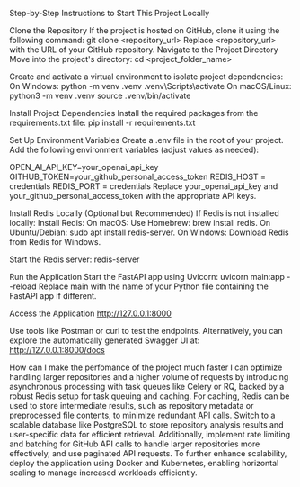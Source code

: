Step-by-Step Instructions to Start This Project Locally

Clone the Repository
If the project is hosted on GitHub, clone it using the following command:
git clone <repository_url>
Replace <repository_url> with the URL of your GitHub repository.
Navigate to the Project Directory
Move into the project's directory:
cd <project_folder_name>

Create and activate a virtual environment to isolate project dependencies:
On Windows:
python -m venv .venv
.venv\Scripts\activate
On macOS/Linux:
python3 -m venv .venv
source .venv/bin/activate


Install Project Dependencies
Install the required packages from the requirements.txt file:
pip install -r requirements.txt


Set Up Environment Variables
Create a .env file in the root of your project.
Add the following environment variables (adjust values as needed):

OPEN_AI_API_KEY=your_openai_api_key
GITHUB_TOKEN=your_github_personal_access_token
REDIS_HOST = credentials
REDIS_PORT = credentials
Replace your_openai_api_key and your_github_personal_access_token with the appropriate API keys.

Install Redis Locally (Optional but Recommended)
If Redis is not installed locally:
Install Redis:
On macOS: Use Homebrew: brew install redis.
On Ubuntu/Debian: sudo apt install redis-server.
On Windows: Download Redis from Redis for Windows.

Start the Redis server:
redis-server

Run the Application
Start the FastAPI app using Uvicorn:
uvicorn main:app --reload
Replace main with the name of your Python file containing the FastAPI app if different.

Access the Application
http://127.0.0.1:8000

Use tools like Postman or curl to test the endpoints.
Alternatively, you can explore the automatically generated Swagger UI at:
http://127.0.0.1:8000/docs

How can I make the perfomance of the project much faster
I can optimize handling larger repositories and a higher volume of requests by introducing asynchronous processing with task queues like 
Celery or RQ, backed by a robust Redis setup for task queuing and caching. For caching, Redis can be used to store intermediate results, 
such as repository metadata or preprocessed file contents, to minimize redundant API calls. Switch to a scalable database like PostgreSQL 
to store repository analysis results and user-specific data for efficient retrieval. Additionally, implement rate limiting and batching for 
GitHub API calls to handle larger repositories more effectively, and use paginated API requests. To further enhance scalability, deploy the 
application using Docker and Kubernetes, enabling horizontal scaling to manage increased workloads efficiently.
